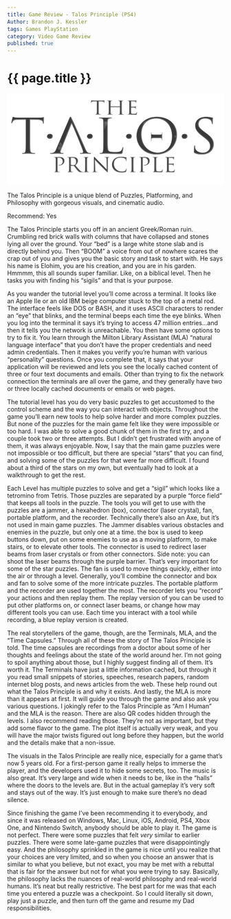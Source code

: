 ```yaml
---
title: Game Review - Talos Principle (PS4)
Author: Brandon J. Kessler
tags: Games PlayStation
category: Video Game Review
published: true
---
```


<h1>{{ page.title }}</h1>

![Talos Principle Logo](/assets/img/TalosPrinciple.png)

The Talos Principle is a unique blend of Puzzles, Platforming, and Philosophy with gorgeous visuals, and cinematic audio.

Recommend: Yes

The Talos Principle starts you off in an ancient Greek/Roman ruin. Crumbling red brick walls with columns that have collapsed and stones lying all over the ground. Your “bed” is a large white stone slab and is directly behind you. Then “BOOM” a voice from out of nowhere scares the crap out of you and gives you the basic story and task to start with. He says his name is Elohim, you are his creation, and you are in his garden. Hmmmm, this all sounds super familiar. Like, on a biblical level. Then he tasks you with finding his “sigils” and that is your purpose.
<!--more-->
As you wander the tutorial level you’ll come across a terminal. It looks like an Apple IIe or an old IBM beige computer stuck to the top of a metal rod. The interface feels like DOS or BASH, and it uses ASCII characters to render an “eye” that blinks, and the terminal beeps each time the eye blinks. When you log into the terminal it says it’s trying to access 47 million entries…and then it tells you the network is unreachable. You then have some options to try to fix it. You learn through the Milton Library Assistant (MLA) “natural language interface” that you don’t have the proper credentials and need admin credentials. Then it makes you verify you’re human with various “personality” questions. Once you complete that, it says that your application will be reviewed and lets you see the locally cached content of three or four text documents and emails. Other than trying to fix the network connection the terminals are all over the game, and they generally have two or three locally cached documents or emails or web pages.

The tutorial level has you do very basic puzzles to get accustomed to the control scheme and the way you can interact with objects. Throughout the game you’ll earn new tools to help solve harder and more complex puzzles. But none of the puzzles for the main game felt like they were impossible or too hard. I was able to solve a good chunk of them in the first try, and a couple took two or three attempts. But I didn’t get frustrated with anyone of them, it was always enjoyable. Now, I say that the main game puzzles were not impossible or too difficult, but there are special “stars” that you can find, and solving some of the puzzles for that were far more difficult. I found about a third of the stars on my own, but eventually had to look at a walkthrough to get the rest.

Each Level has multiple puzzles to solve and get a “sigil” which looks like a tetromino from Tetris. Those puzzles are separated by a purple “force field” that keeps all tools in the puzzle. The tools you will get to use with the puzzles are a jammer, a hexahedron (box), connector (laser crystal), fan, portable platform, and the recorder. Technically there’s also an Axe, but it’s not used in main game puzzles. The Jammer disables various obstacles and enemies in the puzzle, but only one at a time. the box is used to keep buttons down, put on some enemies to use as a moving platform, to make stairs, or to elevate other tools. The connector is used to redirect laser beams from laser crystals or from other connectors. Side note: you can shoot the laser beams through the purple barrier. That’s very important for some of the star puzzles. The fan is used to move things quickly, either into the air or through a level. Generally, you’ll combine the connector and box and fan to solve some of the more intricate puzzles. The portable platform and the recorder are used together the most. The recorder lets you “record” your actions and then replay them. The replay version of you can be used to put other platforms on, or connect laser beams, or change how may different tools you can use. Each time you interact with a tool while recording, a blue replay version is created.

The real storytellers of the game, though, are the Terminals, MLA, and the “Time Capsules.” Through all of these the story of The Talos Principle is told. The time capsules are recordings from a doctor about some of her thoughts and feelings about the state of the world around her. I’m not going to spoil anything about those, but I highly suggest finding all of them. It’s worth it. The Terminals have just a little information cached, but through it you read small snippets of stories, speeches, research papers, random internet blog posts, and news articles from the web. These help round out what the Talos Principle is and why it exists. And lastly, the MLA is more than it appears at first. It will guide you through the game and also ask you various questions. I jokingly refer to the Talos Principle as “Am I Human” and the MLA is the reason. There are also QR codes hidden through the levels. I also recommend reading those. They’re not as important, but they add some flavor to the game. The plot itself is actually very weak, and you will have the major twists figured out long before they happen, but the world and the details make that a non-issue.

The visuals in the Talos Principle are really nice, especially for a game that’s now 5 years old. For a first-person game it really helps to immerse the player, and the developers used it to hide some secrets, too. The music is also great. It’s very large and wide when it needs to be, like in the “halls” where the doors to the levels are. But in the actual gameplay it’s very soft and stays out of the way. It’s just enough to make sure there’s no dead silence.

Since finishing the game I’ve been recommending it to everybody, and since it was released on Windows, Mac, Linux, iOS, Android, PS4, Xbox One, and Nintendo Switch, anybody should be able to play it. The game is not perfect. There were some puzzles that felt _very_ similar to earlier puzzles. There were some late-game puzzles that were disappointingly easy. And the philosophy sprinkled in the game is nice until you realize that your choices are very limited, and so when you choose an answer that is similar to what you believe, but not exact, you may be met with a rebuttal that is fair for the answer but not for what you were trying to say. Basically, the philosophy lacks the nuances of real-world philosophy and real-world humans. It’s neat but really restrictive. The best part for me was that each time you entered a puzzle was a checkpoint. So I could literally sit down, play just a puzzle, and then turn off the game and resume my Dad responsibilities.